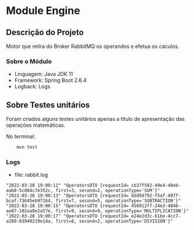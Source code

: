 # Module Engine

## Descrição do Projeto

Motor que retira do Broker RabbitMQ os operandos e efetua os cáculos.

### Sobre o Módulo

- Linguagem: Java JDK 11
- Framework: Spring Boot 2.6.4
- Logback: Logs

## Sobre Testes unitários
Foram criados alguns testes unitários apenas a título de apresentação das operações matemáticas. 

No terminal:
```bash
    mvn test
```

### Logs
- file: rabbit.log

```
"2022-03-28 19:00:11" "OperatorsDTO {requestId= cb37f582-49e4-40eb-aab8-5c804c7e352c, first=3, second=2, operationType='SUM'}" 
"2022-03-28 19:00:13" "OperatorsDTO {requestId= ddd9d792-f5af-497f-bcaf-73645eb97164, first=7, second=5, operationType='SUBTRACTION'}" 
"2022-03-28 19:00:15" "OperatorsDTO {requestId= 456912ff-24e3-4046-ae87-102aa0e2a57e, first=9, second=9, operationType='MULTIPLICATION'}" 
"2022-03-28 19:00:17" "OperatorsDTO {requestId= e24e2d3c-b1be-4cc7-a280-03940219e14a, first=8, second=2, operationType='DIVISION'}" 

```

